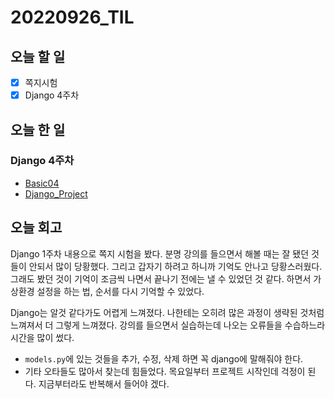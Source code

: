 # 20220926_TIL
## 오늘 할 일
- [X] 쪽지시험
- [X] Django 4주차

## 오늘 한 일
### Django 4주차
- [Basic04](/Python/Django/Basic04.md)
- [Django_Project](/Projects/Django/)

## 오늘 회고
Django 1주차 내용으로 쪽지 시험을 봤다.
분명 강의를 들으면서 해볼 때는 잘 됐던 것들이 안되서 많이 당황했다.
그리고 갑자기 하려고 하니까 기억도 안나고 당황스러웠다.
그래도 봤던 것이 기억이 조금씩 나면서 끝나기 전에는 낼 수 있었던 것 같다.
하면서 가상환경 설정을 하는 법, 순서를 다시 기억할 수 있었다.

Django는 알것 같다가도 어렵게 느껴졌다.
나한테는 오히려 많은 과정이 생략된 것처럼 느껴져서 더 그렇게 느껴졌다.
강의를 들으면서 실습하는데 나오는 오류들을 수습하느라 시간을 많이 썼다.
- `models.py`에 있는 것들을 추가, 수정, 삭제 하면 꼭 django에 말해줘야 한다.
- 기타 오타들도 많아서 찾는데 힘들었다.
목요일부터 프로젝트 시작인데 걱정이 된다.
지금부터라도 반복해서 들어야 겠다.
